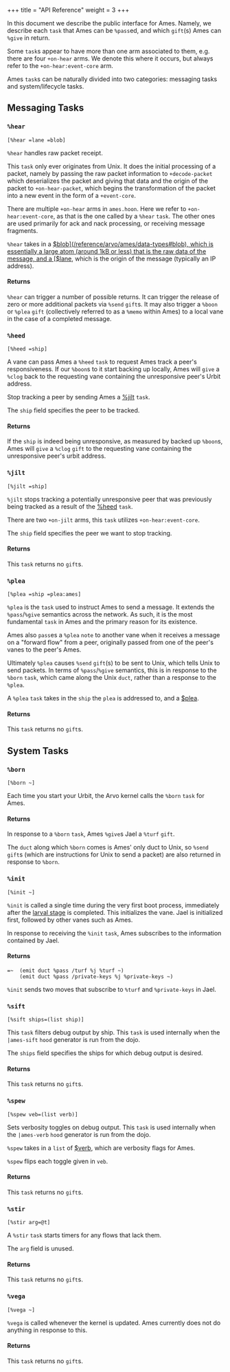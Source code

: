 +++
title = "API Reference"
weight = 3
+++

In this document we describe the public interface for Ames. Namely, we describe
each `task` that Ames can be `%pass`ed, and which `gift`(s) Ames can `%give` in return.

Some `task`s appear to have more than one arm associated to them, e.g. there are
four `+on-hear` arms. We denote this where it occurs, but always refer to the
`+on-hear:event-core` arm.

Ames `task`s can be naturally divided into two categories: messaging tasks and
system/lifecycle tasks.

## Messaging Tasks

### `%hear`

```hoon
[%hear =lane =blob]
```

`%hear` handles raw packet receipt.

This `task` only ever originates from Unix. It does the initial processing of a packet, namely by passing the raw packet information to `+decode-packet` which deserializes the packet and giving that data and the origin of the packet to `+on-hear-packet`, which begins the transformation of the packet into a new event in the form of a `+event-core`.

There are multiple `+on-hear` arms in `ames.hoon`. Here we refer to `+on-hear:event-core`, as that is the one called by a `%hear` `task`. The other ones are used primarily for ack and nack processing, or receiving message fragments.

`%hear` takes in a [$blob](/reference/arvo/ames/data-types#blob), which is essentially a large atom (around 1kB or less) that is the raw data of the message, and a [$lane](/reference/arvo/ames/data-types#lane), which is the origin of the message (typically an IP address).

#### Returns

`%hear` can trigger a number of possible returns. It can trigger the release of zero or more additional packets via `%send` `gift`s. It may also trigger a `%boon` or `%plea` `gift` (collectively referred to as a `%memo` within Ames) to a local vane in the case of a completed message.

### `%heed`

```hoon
[%heed =ship]
```

A vane can pass Ames a `%heed` `task` to request Ames track a peer's responsiveness. If our `%boon`s to it start backing up locally, Ames will `give` a `%clog` back to the requesting vane containing the unresponsive peer's Urbit address.

Stop tracking a peer by sending Ames a [%jilt](#jilt) `task`.

The `ship` field specifies the peer to be tracked.

#### Returns

If the `ship` is indeed being unresponsive, as measured by backed up `%boon`s,
Ames will `give` a `%clog` `gift` to the requesting vane containing the
unresponsive peer's urbit address.

### `%jilt`

```hoon
[%jilt =ship]
```

`%jilt` stops tracking a potentially unresponsive peer that was previously being
tracked as a result of the [%heed](#heed) `task`.

There are two `+on-jilt` arms, this `task` utilizes `+on-hear:event-core`.

The `ship` field specifies the peer we want to stop tracking.

#### Returns

This `task` returns no `gift`s.

### `%plea`

```hoon
[%plea =ship =plea:ames]
```

`%plea` is the `task` used to instruct Ames to send a message. It extends the
`%pass`/`%give` semantics across the network. As such, it is the most
fundamental `task` in Ames and the primary reason for its existence.

Ames also `pass`es a `%plea` `note` to another vane when it receives a message on a
"forward flow" from a peer, originally passed from one of the peer's vanes to the
peer's Ames.

Ultimately `%plea` causes `%send` `gift`(s) to be sent to Unix, which tells
Unix to send packets. In terms of `%pass`/`%give` semantics, this is in
response to the `%born` `task`, which came along the Unix `duct`, rather than a
response to the `%plea`.

A `%plea` `task` takes in the `ship` the `plea` is addressed to, and a [$plea](/reference/arvo/ames/data-types.md#plea).

#### Returns

This `task` returns no `gift`s.

## System Tasks

### `%born`

```hoon
[%born ~]
```

Each time you start your Urbit, the Arvo kernel calls the `%born` `task` for Ames.

#### Returns

In response to a `%born` `task`, Ames `%give`s Jael a `%turf` `gift`.

The `duct` along which `%born` comes is Ames' only duct to Unix, so `%send`
`gift`s (which are instructions for Unix to send a packet) are also returned in
response to `%born`.

### `%init`

```hoon
[%init ~]
```

`%init` is called a single time during the very first boot process, immediately
after the [larval stage](/reference/arvo/overview#larval-stage-core)
is completed. This initializes the vane. Jael is initialized first, followed by
other vanes such as Ames.

In response to receiving the `%init` `task`, Ames subscribes to the information
contained by Jael.

#### Returns

```hoon
=~  (emit duct %pass /turf %j %turf ~)
    (emit duct %pass /private-keys %j %private-keys ~)
```

`%init` sends two moves that subscribe to `%turf` and `%private-keys` in Jael.

### `%sift`

```hoon
[%sift ships=(list ship)]
```

This `task` filters debug output by ship. This `task` is used internally when the `|ames-sift` `hood` generator is run from the dojo.

The `ships` field specifies the ships for which debug output is desired.

#### Returns

This `task` returns no `gift`s.

### `%spew`

```hoon
[%spew veb=(list verb)]
```

Sets verbosity toggles on debug output. This `task` is used internally when the `|ames-verb` `hood` generator is run from the dojo.

`%spew` takes in a `list` of [$verb](/reference/arvo/ames/data-types#verb), which are verbosity flags for Ames.

`%spew` flips each toggle given in `veb`.

#### Returns

This `task` returns no `gift`s.

### `%stir`

```hoon
[%stir arg=@t]
```

A `%stir` `task` starts timers for any flows that lack them.

The `arg` field is unused.

#### Returns

This `task` returns no `gift`s.

### `%vega`

```hoon
[%vega ~]
```

`%vega` is called whenever the kernel is updated. Ames currently does not do
anything in response to this.

#### Returns

This `task` returns no `gift`s.
